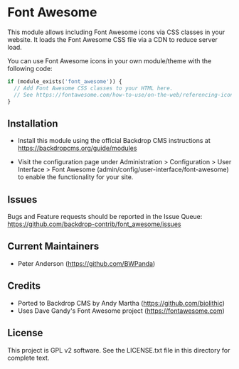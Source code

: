 Font Awesome
============

This module allows including Font Awesome icons via CSS classes in your website.
It loads the Font Awesome CSS file via a CDN to reduce server load.

You can use Font Awesome icons in your own module/theme with the following code:

``` php
if (module_exists('font_awesome')) {
  // Add Font Awesome CSS classes to your HTML here.
  // See https://fontawesome.com/how-to-use/on-the-web/referencing-icons/basic-use for examples.
}
```

Installation
------------

- Install this module using the official Backdrop CMS instructions at
  https://backdropcms.org/guide/modules

- Visit the configuration page under Administration > Configuration > User
  Interface > Font Awesome (admin/config/user-interface/font-awesome) to enable
  the functionality for your site.

Issues
------

Bugs and Feature requests should be reported in the Issue Queue:
https://github.com/backdrop-contrib/font_awesome/issues

Current Maintainers
-------------------

- Peter Anderson (https://github.com/BWPanda)

Credits
-------

- Ported to Backdrop CMS by Andy Martha (https://github.com/biolithic)
- Uses Dave Gandy's Font Awesome project (https://fontawesome.com)

License
-------

This project is GPL v2 software. See the LICENSE.txt file in this directory for
complete text.


